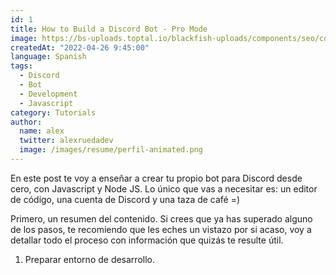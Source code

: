 ```yaml
---
id: 1
title: How to Build a Discord Bot - Pro Mode
image: https://bs-uploads.toptal.io/blackfish-uploads/components/seo/content/og_image_file/og_image/908828/how-to-make-a-discord-bot-7c0fe302b98b05b145682344b3a4ec59.png
createdAt: "2022-04-26 9:45:00"
language: Spanish
tags:
  - Discord
  - Bot
  - Development
  - Javascript
category: Tutorials
author:
  name: alex
  twitter: alexruedadev
  image: /images/resume/perfil-animated.png
---
```


En este post te voy a enseñar a crear tu propio bot para Discord desde cero, con Javascript y Node JS. Lo único que vas a necesitar es: un editor de código, una cuenta de Discord y una taza de café =)

<!--more-->

Primero, un resumen del contenido. Si crees que ya has superado alguno de los pasos, te recomiendo que les eches un vistazo por si acaso, voy a detallar todo el proceso con información que quizás te resulte útil.

1. Preparar entorno de desarrollo.